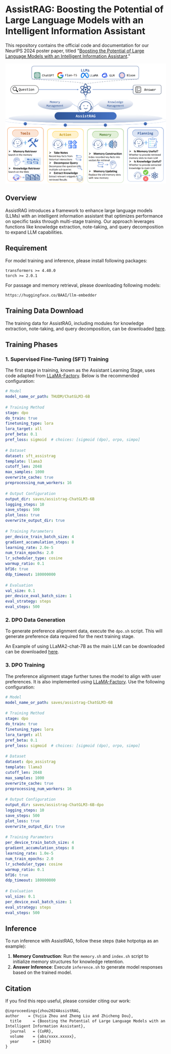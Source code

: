 # AssistRAG: Boosting the Potential of Large Language Models with an Intelligent Information Assistant

This repository contains the official code and documentation for our NeurIPS 2024 poster paper, titled "[Boosting the Potential of Large Language Models with an Intelligent Information Assistant](url)."

![AssistRAG](assistrag.jpg)

## Overview
AssistRAG introduces a framework to enhance large language models (LLMs) with an intelligent information assistant that optimizes performance on specific tasks through multi-stage training. Our approach leverages functions like knowledge extraction, note-taking, and query decomposition to expand LLM capabilities.

## Requirement
For model training and inference, please install following packages:
```
transformers >= 4.40.0
torch >= 2.0.1
```

For passage and memory retrieval, please downloading following models:
```
https://huggingface.co/BAAI/llm-embedder
```

## Training Data Download
The training data for AssistRAG, including modules for knowledge extraction, note-taking, and query decomposition, can be downloaded [here](https://drive.google.com/file/d/1KdO7tT7zkON9FDeJT606Ksv2-HBPYRzP/view?usp=sharing).

## Training Phases

### 1. Supervised Fine-Tuning (SFT) Training
The first stage in training, known as the Assistant Learning Stage, uses code adapted from [LLaMA-Factory](https://github.com/hiyouga/LLaMA-Factory). Below is the recommended configuration:

```yaml
# Model
model_name_or_path: THUDM/ChatGLM3-6B

# Training Method
stage: dpo
do_train: true
finetuning_type: lora
lora_target: all
pref_beta: 0.1
pref_loss: sigmoid  # choices: [sigmoid (dpo), orpo, simpo]

# Dataset
dataset: sft_assistrag
template: llama3
cutoff_len: 2048
max_samples: 1000
overwrite_cache: true
preprocessing_num_workers: 16

# Output Configuration
output_dir: saves/assistrag-ChatGLM3-6B
logging_steps: 10
save_steps: 500
plot_loss: true
overwrite_output_dir: true

# Training Parameters
per_device_train_batch_size: 4
gradient_accumulation_steps: 8
learning_rate: 2.0e-5
num_train_epochs: 2.0
lr_scheduler_type: cosine
warmup_ratio: 0.1
bf16: true
ddp_timeout: 180000000

# Evaluation
val_size: 0.1
per_device_eval_batch_size: 1
eval_strategy: steps
eval_steps: 500
```

### 2. DPO Data Generation
To generate preference alignment data, execute the `dpo.sh` script. This will generate preference data required for the next training stage.

An Example of using LLaMA2-chat-7B as the main LLM can be downloaded can be downloaded [here](https://drive.google.com/file/d/1ZTskV0saERntC4v7h3LOIjVD7vPk1cRB/view?usp=sharing).

### 3. DPO Training
The preference alignment stage further tunes the model to align with user preferences. It is also implemented using [LLaMA-Factory](https://github.com/hiyouga/LLaMA-Factory). Use the following configuration:

```yaml
# Model
model_name_or_path: saves/assistrag-ChatGLM3-6B

# Training Method
stage: dpo
do_train: true
finetuning_type: lora
lora_target: all
pref_beta: 0.1
pref_loss: sigmoid  # choices: [sigmoid (dpo), orpo, simpo]

# Dataset
dataset: dpo_assistrag
template: llama3
cutoff_len: 2048
max_samples: 1000
overwrite_cache: true
preprocessing_num_workers: 16

# Output Configuration
output_dir: saves/assistrag-ChatGLM3-6B-dpo
logging_steps: 10
save_steps: 500
plot_loss: true
overwrite_output_dir: true

# Training Parameters
per_device_train_batch_size: 4
gradient_accumulation_steps: 8
learning_rate: 1.0e-5
num_train_epochs: 2.0
lr_scheduler_type: cosine
warmup_ratio: 0.1
bf16: true
ddp_timeout: 180000000

# Evaluation
val_size: 0.1
per_device_eval_batch_size: 1
eval_strategy: steps
eval_steps: 500
```

## Inference
To run inference with AssistRAG, follow these steps (take hotpotqa as an example):
1. **Memory Construction**: Run the `memory.sh` and `index.sh` script to initialize memory structures for knowledge retention.
2. **Answer Inference**: Execute `inference.sh` to generate model responses based on the trained model.

## Citation
If you find this repo useful, please consider citing our work:
```
@inproceedings{zhou2024AssistRAG,
author    = {Yujia Zhou and Zheng Liu and Zhicheng Dou},
  title     = {Boosting the Potential of Large Language Models with an Intelligent Information Assistant},
  journal   = {CoRR},
  volume    = {abs/xxxx.xxxxx},
  year      = {2024}
}
```

